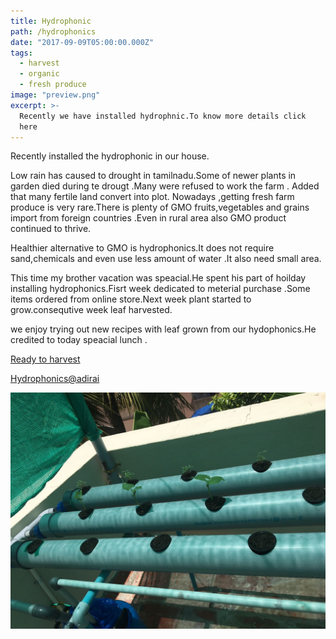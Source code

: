 ```yaml
---
title: Hydrophonic
path: /hydrophonics
date: "2017-09-09T05:00:00.000Z"
tags:
  - harvest
  - organic
  - fresh produce
image: "preview.png"
excerpt: >-
  Recently we have installed hydrophnic.To know more details click 
  here
---
```


Recently installed the hydrophonic in our house.

 Low rain has caused to drought in tamilnadu.Some of newer plants in garden died during te drougt .Many were refused to work the farm .
Added that many fertile land convert into plot.
 Nowadays ,getting fresh farm produce  is very rare.There is plenty of GMO fruits,vegetables and grains import from foreign countries
 .Even in rural area also GMO product continued to thrive.
 
 Healthier alternative to GMO is hydrophonics.It does not require sand,chemicals and even use less amount of water .It also need small area.
 
 This time my brother vacation was speacial.He spent his part of hoilday installing hydrophonics.Fisrt week dedicated to meterial purchase .Some items ordered from online store.Next week plant started to grow.consequtive week leaf harvested.
 
 we enjoy trying out new recipes with leaf grown from our hydophonics.He credited to today speacial lunch .


[Ready to harvest](https://www.youtube.com/watch?v=4AKDuiKyVMo&feature=youtu.be)

[Hydrophonics@adirai](https://www.facebook.com/mohammed.abubacker.94/videos/472036246504260/)












![Hydrophonic](./images/IMG-20170827-WA0011.jpg)

